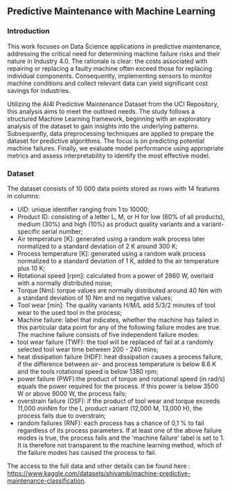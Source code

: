 ## Predictive Maintenance with Machine Learning

### Introduction

This work focuses on Data Science applications in predictive maintenance, addressing the critical need for determining machine failure risks and their nature in Industry 4.0. The rationale is clear: the costs associated with repairing or replacing a faulty machine often exceed those for replacing individual components. Consequently, implementing sensors to monitor machine conditions and collect relevant data can yield significant cost savings for industries.

Utilizing the AI4I Predictive Maintenance Dataset from the UCI Repository, this analysis aims to meet the outlined needs. The study follows a structured Machine Learning framework, beginning with an exploratory analysis of the dataset to gain insights into the underlying patterns. Subsequently, data preprocessing techniques are applied to prepare the dataset for predictive algorithms. The focus is on predicting potential machine failures. Finally, we evaluate model performance using appropriate metrics and assess interpretability to identify the most effective model.

### Dataset
The dataset consists of 10 000 data points stored as rows with 14 features in columns:
- UID: unique identifier ranging from 1 to 10000;
- Product ID: consisting of a letter L, M, or H for low (60% of all products), medium (30%) and high (10%) as product quality variants and a variant-specific serial number;
- Air temperature [K]: generated using a random walk process later normalized to a standard deviation of 2 K around 300 K;
- Process temperature [K]: generated using a random walk process normalized to a standard deviation of 1 K, added to the air temperature plus 10 K;
- Rotational speed [rpm]: calculated from a power of 2860 W, overlaid with a normally distributed noise;
- Torque [Nm]: torque values are normally distributed around 40 Nm with a standard deviation of 10 Nm and no negative values;
- Tool wear [min]: The quality variants H/M/L add 5/3/2 minutes of tool wear to the used tool in the process;
- Machine failure: label that indicates, whether the machine has failed in this particular data point for any of the following failure modes are true. The machine failure consists of five independent failure modes:
- tool wear failure (TWF): the tool will be replaced of fail at a randomly selected tool wear time between 200 - 240 mins;
- heat dissipation failure (HDF): heat dissipation causes a process failure, if the difference between air- and process temperature is below 8.6 K and the tools rotational speed is below 1380 rpm;
- power failure (PWF):the product of torque and rotational speed (in rad/s) equals the power required for the process. If this power is below 3500 W or above 9000 W, the process fails;
- overstrain failure (OSF): if the product of tool wear and torque exceeds 11,000 minNm for the L product variant (12,000 M, 13,000 H), the process fails due to overstrain;
- random failures (RNF): each process has a chance of 0,1 % to fail regardless of its process parameters. If at least one of the above failure modes is true, the process fails and the 'machine failure' label is set to 1. It is therefore not transparent to the machine learning method, which of the failure modes has caused the process to fail.

The access to the full data and other details can be found here : https://www.kaggle.com/datasets/shivamb/machine-predictive-maintenance-classification.
